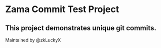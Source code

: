 # Zama Commit Test Project
This project demonstrates unique git commits.
---
Maintained by @zkLuckyX
